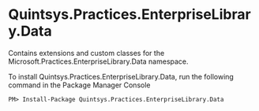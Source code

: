 # Quintsys.Practices.EnterpriseLibrary.Data

Contains extensions and custom classes for the Microsoft.Practices.EnterpriseLibrary.Data namespace.

To install Quintsys.Practices.EnterpriseLibrary.Data, run the following command in the Package Manager Console

```
PM> Install-Package Quintsys.Practices.EnterpriseLibrary.Data
```
